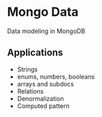 # Mongo Data
Data modeling in MongoDB

## Applications
- Strings
- enums, numbers, booleans
- arrays and subdocs
- Relations
- Denormalization
- Computed pattern


